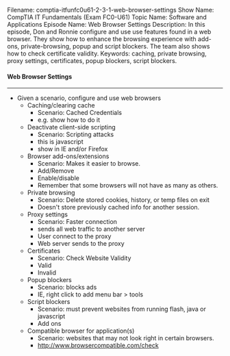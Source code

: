 Filename: comptia-itfunfc0u61-2-3-1-web-browser-settings
Show Name: CompTIA IT Fundamentals (Exam FC0-U61)
Topic Name: Software and Applications
Episode Name: Web Browser Settings
Description: In this episode, Don and Ronnie configure and use use features found in a web browser.  They show how to enhance the browsing experience with add-ons, private-browsing, popup and script blockers.  The team also shows how to check certificate validity.
Keywords: caching, private browsing, proxy settings, certificates, popup blockers, script blockers.

#### Web Browser Settings
---

* Given a scenario, configure and use web browsers 
	+ Caching/clearing cache
		- Scenario: Cached Credentials
		- e.g. show how to do it
	+ Deactivate client-side scripting 
		- Scenario: Scripting attacks
		- this is javascript
		- show in IE and/or Firefox
	+ Browser add-ons/extensions
		- Scenario: Makes it easier to browse.
		- Add/Remove
		- Enable/disable
		- Remember that some browsers will not have as many as others.
	+ Private browsing
		- Scenario: Delete stored cookies, history, or temp files on exit
		- Doesn't store previously cached info for another session.
	+ Proxy settings
		- Scenario: Faster connection
		- sends all web traffic to another server
		- User connect to the proxy
		- Web server sends to the proxy
	+ Certificates
		- Scenario: Check Website Validity
		- Valid
		- Invalid
	+ Popup blockers
		- Scenario: blocks ads
		- IE, right click to add menu bar > tools
	+ Script blockers
		- Scenario: must prevent websites from running flash, java or javascript
		- Add ons 
	+ Compatible browser for application(s)
		- Scenario: websites that may not look right in certain browsers.
		- http://www.browsercompatible.com/check